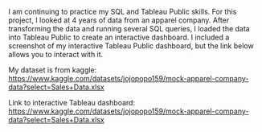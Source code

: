 I am continuing to practice my SQL and Tableau Public skills. For this project, I looked at 4 years of data from an apparel company. 
After transforming the data and running several SQL queries, I loaded the data into Tableau Public to create an interactive dashboard.
I included a screenshot of my interactive Tableau Public dashboard, but the link below allows you to interact with it.

My dataset is from kaggle: https://www.kaggle.com/datasets/jojopopo159/mock-apparel-company-data?select=Sales+Data.xlsx

Link to interactive Tableau dashboard: https://www.kaggle.com/datasets/jojopopo159/mock-apparel-company-data?select=Sales+Data.xlsx


